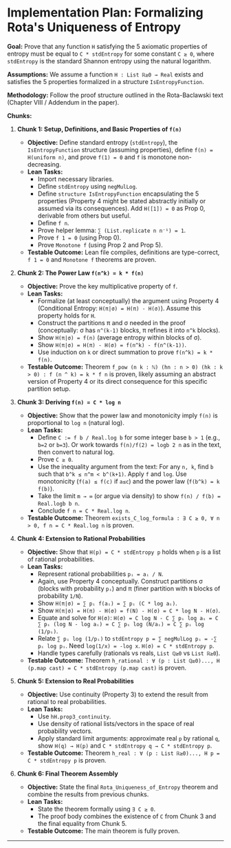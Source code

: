 # Implementation Plan: Formalizing Rota's Uniqueness of Entropy

**Goal:** Prove that any function `H` satisfying the 5 axiomatic properties of entropy must be equal to `C * stdEntropy` for some constant `C ≥ 0`, where `stdEntropy` is the standard Shannon entropy using the natural logarithm.

**Assumptions:** We assume a function `H : List ℝ≥0 → Real` exists and satisfies the 5 properties formalized in a structure `IsEntropyFunction`.

**Methodology:** Follow the proof structure outlined in the Rota-Baclawski text (Chapter VIII / Addendum in the paper).

**Chunks:**

1.  **Chunk 1: Setup, Definitions, and Basic Properties of `f(n)`**
    *   **Objective:** Define standard entropy (`stdEntropy`), the `IsEntropyFunction` structure (assuming properties), define `f(n) = H(uniform n)`, and prove `f(1) = 0` and `f` is monotone non-decreasing.
    *   **Lean Tasks:**
        *   Import necessary libraries.
        *   Define `stdEntropy` using `negMulLog`.
        *   Define `structure IsEntropyFunction` encapsulating the 5 properties (Property 4 might be stated abstractly initially or assumed via its consequences). Add `H([1]) = 0` as Prop 0, derivable from others but useful.
        *   Define `f n`.
        *   Prove helper lemma: `∑ (List.replicate n n⁻¹) = 1`.
        *   Prove `f 1 = 0` (using Prop 0).
        *   Prove `Monotone f` (using Prop 2 and Prop 5).
    *   **Testable Outcome:** Lean file compiles, definitions are type-correct, `f 1 = 0` and `Monotone f` theorems are proven.

2.  **Chunk 2: The Power Law `f(n^k) = k * f(n)`**
    *   **Objective:** Prove the key multiplicative property of `f`.
    *   **Lean Tasks:**
        *   Formalize (at least conceptually) the argument using Property 4 (Conditional Entropy: `H(π|σ) = H(π) - H(σ)`). Assume this property holds for `H`.
        *   Construct the partitions π and σ needed in the proof (conceptually: σ has `n^(k-1)` blocks, π refines it into `n^k` blocks).
        *   Show `H(π|σ) = f(n)` (average entropy within blocks of σ).
        *   Show `H(π|σ) = H(π) - H(σ) = f(n^k) - f(n^(k-1))`.
        *   Use induction on `k` or direct summation to prove `f(n^k) = k * f(n)`.
    *   **Testable Outcome:** Theorem `f_pow (n k : ℕ) (hn : n > 0) (hk : k > 0) : f (n ^ k) = k * f n` is proven, likely assuming an abstract version of Property 4 or its direct consequence for this specific partition setup.

3.  **Chunk 3: Deriving `f(n) = C * log n`**
    *   **Objective:** Show that the power law and monotonicity imply `f(n)` is proportional to `log n` (natural log).
    *   **Lean Tasks:**
        *   Define `C := f b / Real.log b` for some integer base `b > 1` (e.g., `b=2` or `b=3`). Or work towards `f(n)/f(2) = logb 2 n` as in the text, then convert to natural log.
        *   Prove `C ≥ 0`.
        *   Use the inequality argument from the text: For any `n, k`, find `b` such that `b^k ≤ n^m < b^(k+1)`. Apply `f` and `log`. Use monotonicity (`f(a) ≤ f(c)` if `a≤c`) and the power law (`f(b^k) = k f(b)`).
        *   Take the limit `m → ∞` (or argue via density) to show `f(n) / f(b) = Real.logb b n`.
        *   Conclude `f n = C * Real.log n`.
    *   **Testable Outcome:** Theorem `exists_C_log_formula : ∃ C ≥ 0, ∀ n > 0, f n = C * Real.log n` is proven.

4.  **Chunk 4: Extension to Rational Probabilities**
    *   **Objective:** Show that `H(p) = C * stdEntropy p` holds when `p` is a list of rational probabilities.
    *   **Lean Tasks:**
        *   Represent rational probabilities `pᵢ = aᵢ / N`.
        *   Again, use Property 4 conceptually. Construct partitions σ (blocks with probability `pᵢ`) and π (finer partition with `N` blocks of probability `1/N`).
        *   Show `H(π|σ) = ∑ pᵢ f(aᵢ) = ∑ pᵢ (C * log aᵢ)`.
        *   Show `H(π|σ) = H(π) - H(σ) = f(N) - H(σ) = C * log N - H(σ)`.
        *   Equate and solve for `H(σ)`: `H(σ) = C log N - C ∑ pᵢ log aᵢ = C ∑ pᵢ (log N - log aᵢ) = C ∑ pᵢ log (N/aᵢ) = C ∑ pᵢ log (1/pᵢ)`.
        *   Relate `∑ pᵢ log (1/pᵢ)` to `stdEntropy p = ∑ negMulLog pᵢ = -∑ pᵢ log pᵢ`. Need `log(1/x) = -log x`. `H(σ) = C * stdEntropy p`.
        *   Handle types carefully (rationals vs reals, `List ℚ≥0` vs `List ℝ≥0`).
    *   **Testable Outcome:** Theorem `h_rational : ∀ (p : List ℚ≥0)..., H (p.map cast) = C * stdEntropy (p.map cast)` is proven.

5.  **Chunk 5: Extension to Real Probabilities**
    *   **Objective:** Use continuity (Property 3) to extend the result from rational to real probabilities.
    *   **Lean Tasks:**
        *   Use `hH.prop3_continuity`.
        *   Use density of rational lists/vectors in the space of real probability vectors.
        *   Apply standard limit arguments: approximate real `p` by rational `q`, show `H(q) → H(p)` and `C * stdEntropy q → C * stdEntropy p`.
    *   **Testable Outcome:** Theorem `h_real : ∀ (p : List ℝ≥0)..., H p = C * stdEntropy p` is proven.

6.  **Chunk 6: Final Theorem Assembly**
    *   **Objective:** State the final `Rota_Uniqueness_of_Entropy` theorem and combine the results from previous chunks.
    *   **Lean Tasks:**
        *   State the theorem formally using `∃ C ≥ 0`.
        *   The proof body combines the existence of `C` from Chunk 3 and the final equality from Chunk 5.
    *   **Testable Outcome:** The main theorem is fully proven.

---
